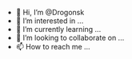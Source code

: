 - 👋 Hi, I’m @Drogonsk
- 👀 I’m interested in ...
- 🌱 I’m currently learning ...
- 💞️ I’m looking to collaborate on ...
- 📫 How to reach me ...

<!---
Drogonsk/Drogonsk is a ✨ special ✨ repository because its `README.md` (this file) appears on your GitHub profile.
You can click the Preview link to take a look at your changes.
--->
